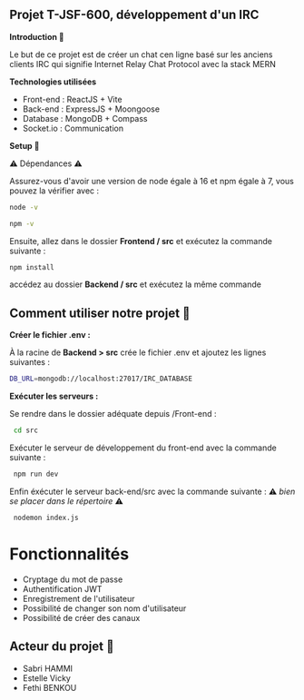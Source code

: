 ## Projet T-JSF-600, développement d'un IRC

**Introduction 📖**

Le but de ce projet est de créer un chat cen ligne basé sur les anciens clients IRC qui signifie Internet Relay Chat Protocol avec la stack MERN

**Technologies utilisées**
- Front-end : ReactJS + Vite
- Back-end : ExpressJS + Moongoose
- Database : MongoDB + Compass
- Socket.io : Communication
  
**Setup 📝**

⚠️ Dépendances ⚠️

Assurez-vous d'avoir une version de node égale à 16 et npm égale à 7, vous pouvez la vérifier avec :

```bash
node -v
``` 

```bash
npm -v
```
Ensuite, allez dans le dossier **Frontend / src** et exécutez la commande suivante :

```bash
npm install
```
accédez au dossier **Backend / src** et exécutez la même commande

## Comment utiliser notre projet 🚀 ##

**Créer le fichier .env :**

À la racine de **Backend > src** crée le fichier .env et ajoutez les lignes suivantes :

```bash
DB_URL=mongodb://localhost:27017/IRC_DATABASE
```

**Exécuter les serveurs :**

Se rendre dans le dossier adéquate depuis /Front-end :
```bash
 cd src
```
Exécuter le serveur de développement du front-end avec la commande suivante :
```bash
 npm run dev
```
Enfin éxécuter le serveur back-end/src avec la commande suivante :
⚠️ *bien se placer dans le répertoire* ⚠️
```bash
 nodemon index.js
```
# Fonctionnalités #
- Cryptage du mot de passe
- Authentification JWT
- Enregistrement de l'utilisateur
- Possibilité de changer son nom d'utilisateur
- Possibilité de créer des canaux

## Acteur du projet 💪 ##
- Sabri HAMMI
- Estelle Vicky
- Fethi BENKOU
